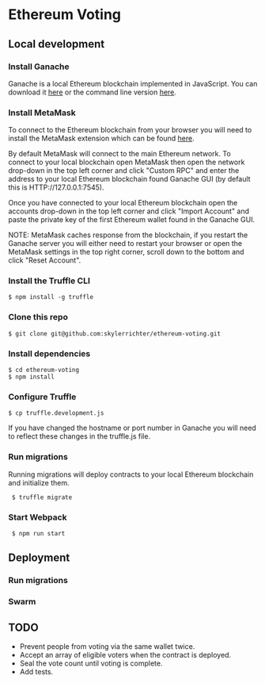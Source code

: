 # Ethereum Voting

## Local development

### Install Ganache

Ganache is a local Ethereum blockchain implemented in JavaScript. You can download it [here](http://truffleframework.com/ganache) or the command line version [here](https://github.com/trufflesuite/ganache-cli).

### Install MetaMask

To connect to the Ethereum blockchain from your browser you will need to install the MetaMask extension which can be found [here](https://metamask.io).

By default MetaMask will connect to the main Ethereum network. To connect to your local blockchain open MetaMask then open the network drop-down in the top left corner and click "Custom RPC" and enter the address to your local Ethereum blockchain found Ganache GUI (by default this is HTTP://127.0.0.1:7545).

Once you have connected to your local Ethereum blockchain open the accounts drop-down in the top left corner and click "Import Account" and paste the private key of the first Ethereum wallet found in the Ganache GUI.

NOTE: MetaMask caches response from the blockchain, if you restart the Ganache server you will either need to restart your browser or open the MetaMask settings in the top right corner, scroll down to the bottom and click "Reset Account".

### Install the Truffle CLI

```
$ npm install -g truffle
```

### Clone this repo

```
$ git clone git@github.com:skylerrichter/ethereum-voting.git
```

### Install dependencies

```
$ cd ethereum-voting
$ npm install
```

### Configure Truffle

```
$ cp truffle.development.js
```

If you have changed the hostname or port number in Ganache you will need to reflect these changes in the truffle.js file.

### Run migrations

Running migrations will deploy contracts to your local Ethereum blockchain and initialize them.

```
 $ truffle migrate
```

### Start Webpack

```
 $ npm run start
```

## Deployment 

### Run migrations

### Swarm

## TODO

- Prevent people from voting via the same wallet twice.
- Accept an array of eligible voters when the contract is deployed.
- Seal the vote count until voting is complete.
- Add tests.
